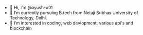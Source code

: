 - 👋 Hi, I’m @ayush-u01
- 🌱 I’m currently pursuing B.tech from Netaji Subhas University of Technology, Delhi.
- 👀 I’m interested in coding, web devlopment, various api's and blockchain


<!---
ayush-u01/ayush-u01 is a ✨ special ✨ repository because its `README.md` (this file) appears on your GitHub profile.
You can click the Preview link to take a look at your changes.
--->
